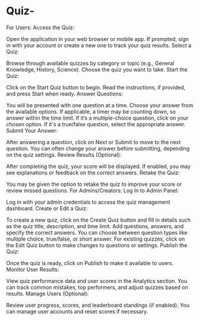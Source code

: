 # Quiz-
For Users:
Access the Quiz:

Open the application in your web browser or mobile app.
If prompted, sign in with your account or create a new one to track your quiz results.
Select a Quiz:

Browse through available quizzes by category or topic (e.g., General Knowledge, History, Science).
Choose the quiz you want to take.
Start the Quiz:

Click on the Start Quiz button to begin.
Read the instructions, if provided, and press Start when ready.
Answer Questions:

You will be presented with one question at a time. Choose your answer from the available options.
If applicable, a timer may be counting down, so answer within the time limit.
If it’s a multiple-choice question, click on your chosen option. If it's a true/false question, select the appropriate answer.
Submit Your Answer:

After answering a question, click on Next or Submit to move to the next question.
You can often change your answer before submitting, depending on the quiz settings.
Review Results (Optional):

After completing the quiz, your score will be displayed.
If enabled, you may see explanations or feedback on the correct answers.
Retake the Quiz:

You may be given the option to retake the quiz to improve your score or review missed questions.
For Admins/Creators:
Log In to Admin Panel:

Log in with your admin credentials to access the quiz management dashboard.
Create or Edit a Quiz:

To create a new quiz, click on the Create Quiz button and fill in details such as the quiz title, description, and time limit.
Add questions, answers, and specify the correct answers. You can choose between question types like multiple choice, true/false, or short answer.
For existing quizzes, click on the Edit Quiz button to make changes to questions or settings.
Publish the Quiz:

Once the quiz is ready, click on Publish to make it available to users.
Monitor User Results:

View quiz performance data and user scores in the Analytics section.
You can track common mistakes, top performers, and adjust quizzes based on results.
Manage Users (Optional):

Review user progress, scores, and leaderboard standings (if enabled).
You can manage user accounts and reset scores if necessary.
